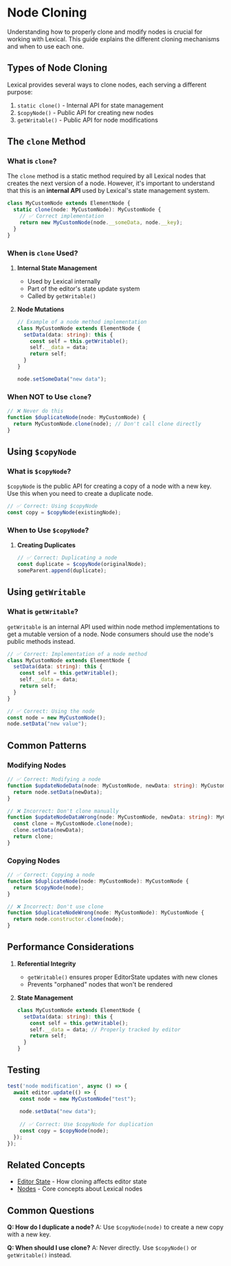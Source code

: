 # Node Cloning

Understanding how to properly clone and modify nodes is crucial for working with Lexical. This guide explains the different cloning mechanisms and when to use each one.

## Types of Node Cloning

Lexical provides several ways to clone nodes, each serving a different purpose:

1. `static clone()` - Internal API for state management
2. `$copyNode()` - Public API for creating new nodes
3. `getWritable()` - Public API for node modifications

## The `clone` Method

### What is `clone`?

The `clone` method is a static method required by all Lexical nodes that creates the next version of a node. However, it's important to understand that this is an **internal API** used by Lexical's state management system.

```typescript
class MyCustomNode extends ElementNode {
  static clone(node: MyCustomNode): MyCustomNode {
    // ✅ Correct implementation
    return new MyCustomNode(node.__someData, node.__key);
  }
}
```

### When is `clone` Used?

1. **Internal State Management**
   - Used by Lexical internally
   - Part of the editor's state update system
   - Called by `getWritable()`

2. **Node Mutations**
   ```typescript
   // Example of a node method implementation
   class MyCustomNode extends ElementNode {
     setData(data: string): this {
       const self = this.getWritable();
       self.__data = data;
       return self;
     }
   }

   node.setSomeData("new data");
   ```

### When NOT to Use `clone`?

```typescript
// ❌ Never do this
function $duplicateNode(node: MyCustomNode) {
  return MyCustomNode.clone(node); // Don't call clone directly
}
```

## Using `$copyNode`

### What is `$copyNode`?

`$copyNode` is the public API for creating a copy of a node with a new key. Use this when you need to create a duplicate node.

```typescript
// ✅ Correct: Using $copyNode
const copy = $copyNode(existingNode);
```

### When to Use `$copyNode`?

1. **Creating Duplicates**
   ```typescript
   // ✅ Correct: Duplicating a node
   const duplicate = $copyNode(originalNode);
   someParent.append(duplicate);
   ```

## Using `getWritable`

### What is `getWritable`?

`getWritable` is an internal API used within node method implementations to get a mutable version of a node. Node consumers should use the node's public methods instead.

```typescript
// ✅ Correct: Implementation of a node method
class MyCustomNode extends ElementNode {
  setData(data: string): this {
    const self = this.getWritable();
    self.__data = data;
    return self;
  }
}

// ✅ Correct: Using the node
const node = new MyCustomNode();
node.setData("new value");
```

## Common Patterns

### Modifying Nodes

```typescript
// ✅ Correct: Modifying a node
function $updateNodeData(node: MyCustomNode, newData: string): MyCustomNode {
  return node.setData(newData);
}

// ❌ Incorrect: Don't clone manually
function $updateNodeDataWrong(node: MyCustomNode, newData: string): MyCustomNode {
  const clone = MyCustomNode.clone(node);
  clone.setData(newData);
  return clone;
}
```

### Copying Nodes

```typescript
// ✅ Correct: Copying a node
function $duplicateNode(node: MyCustomNode): MyCustomNode {
  return $copyNode(node);
}

// ❌ Incorrect: Don't use clone
function $duplicateNodeWrong(node: MyCustomNode): MyCustomNode {
  return node.constructor.clone(node);
}
```

## Performance Considerations

1. **Referential Integrity**
   - `getWritable()` ensures proper EditorState updates with new clones
   - Prevents "orphaned" nodes that won't be rendered

2. **State Management**
   ```typescript
   class MyCustomNode extends ElementNode {
     setData(data: string): this {
       const self = this.getWritable();
       self.__data = data; // Properly tracked by editor
       return self;
     }
   }
   ```

## Testing

```typescript
test('node modification', async () => {
  await editor.update(() => {
    const node = new MyCustomNode("test");
    
    node.setData("new data");
    
    // ✅ Correct: Use $copyNode for duplication
    const copy = $copyNode(node);
  });
});
```

## Related Concepts

- [Editor State](editor-state.md) - How cloning affects editor state
- [Nodes](nodes.mdx) - Core concepts about Lexical nodes

## Common Questions

**Q: How do I duplicate a node?**
A: Use `$copyNode(node)` to create a new copy with a new key.

**Q: When should I use clone?**
A: Never directly. Use `$copyNode()` or `getWritable()` instead. 